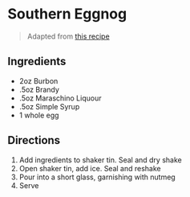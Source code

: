 # Southern Eggnog

> Adapted from [this recipe](https://youtu.be/HYqXJWOZybY)

## Ingredients

* 2oz Burbon
* .5oz Brandy
* .5oz Maraschino Liquour
* .5oz Simple Syrup
* 1 whole egg

## Directions

1. Add ingredients to shaker tin. Seal and dry shake
1. Open shaker tin, add ice. Seal and reshake
1. Pour into a short glass, garnishing with nutmeg
1. Serve
